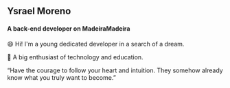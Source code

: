 ## Ysrael Moreno
#### A back-end developer on MadeiraMadeira
😄 Hi! I'm a young dedicated developer in a search of a dream.

🔭 A big enthusiast of technology and education.

“Have the courage to follow your heart and intuition. They somehow already know what you truly want to become.”
<!--
**ysraelmoreno/ysraelmoreno** is a ✨ _special_ ✨ repository because its `README.md` (this file) appears on your GitHub profile.

Here are some ideas to get you started:

- I’m currently working on ...
- 🌱 I’m currently learning ...
- 👯 I’m looking to collaborate on ...
- 🤔 I’m looking for help with ...
- 💬 Ask me about ...
- 📫 How to reach me: ...
-  Pronouns: ...
- ⚡ Fun fact: ...
-->
